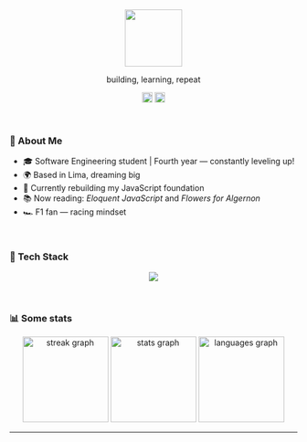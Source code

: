 <div align="center">
  <br>
  <br>
  <br>
  <br>
  <br>
  <img width="100" height="100" src=https://github.com/user-attachments/assets/b2c8167e-d8aa-489b-a7b9-c5a39a930ee6
"" />
  <br>
  <p>building, learning, repeat</p>
  <p>
    <a href="www.linkedin.com/in/samira-jaa"><img width="18" height="18" src="https://github.com/user-attachments/assets/d5c94827-c74f-42dd-a814-bfa4593df5cb" /></a>
    <a href="mailto:samirajetzabel@gmail.com"><img width="18" height="18" src="https://github.com/user-attachments/assets/d13b233f-08e8-4955-b657-4d3830986954" /></a>
  </p>
</div>

<br>

### 🚀 About Me
- 🎓 Software Engineering student | Fourth year — constantly leveling up!
- 🌍 Based in Lima, dreaming big
- 🌱 Currently rebuilding my JavaScript foundation
- 📚  Now reading: _Eloquent JavaScript_ and _Flowers for Algernon_
- 🏎️ F1 fan — racing mindset

<br>

### 🧰 Tech Stack
<p align="center">
  <a href="https://skillicons.dev">
    <img src="https://skillicons.dev/icons?i=js,ts,angular,vue,tailwind,java,spring,cs,dotnet,kotlin,androidstudio,mysql,mongodb,postgres,docker,git,figma" />
  </a>
</p>

<br>

### 📊 Some stats
<div align="center">
  <img src="https://streak-stats.demolab.com?user=Samira-AA&locale=en&mode=daily&theme=chartreuse-dark&hide_border=false&border_radius=5&order=3" height="150" alt="streak graph"  />
  <img src="https://github-readme-stats.vercel.app/api?username=Samira-AA&hide_title=false&hide_rank=true&show_icons=true&include_all_commits=true&count_private=true&disable_animations=false&theme=chartreuse-dark&locale=en&hide_border=false&order=1" height="150" alt="stats graph"  />
  <img src="https://github-readme-stats.vercel.app/api/top-langs?username=Samira-AA&locale=en&hide_title=false&layout=compact&card_width=320&langs_count=5&theme=chartreuse-dark&hide_border=false&order=2" height="150" alt="languages graph"  />
</div>

---
